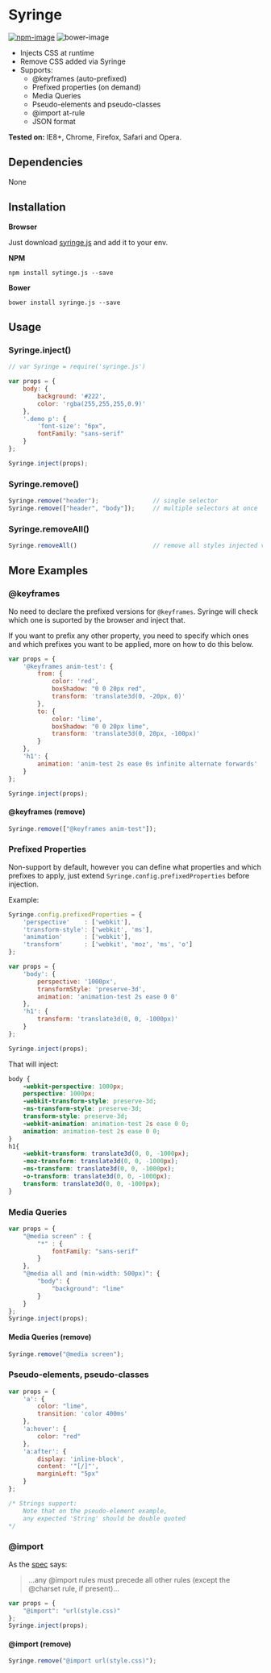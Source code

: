 # Syringe
[![npm-image](https://img.shields.io/npm/v/syringe.js.svg?style=flat-square)](https://www.npmjs.com/package/syringe.js)
![bower-image](https://img.shields.io/bower/v/syringe.js.svg?style=flat-square)

* Injects CSS at runtime
* Remove CSS added via Syringe
* Supports:
    * @keyframes (auto-prefixed)
    * Prefixed properties (on demand)
    * Media Queries
    * Pseudo-elements and pseudo-classes
    * @import at-rule
    * JSON format

**Tested on:** IE8+, Chrome, Firefox, Safari and Opera.

## Dependencies
None

## Installation

**Browser**

Just download [syringe.js](https://raw.githubusercontent.com/noeldelgado/Syringe.js/master/syringe.js) and add it to your env.

**NPM**

`npm install sytinge.js --save`

**Bower**

`bower install syringe.js --save`

## Usage
### Syringe.inject()
```js
// var Syringe = require('syringe.js')

var props = {
    body: {
        background: '#222',
        color: 'rgba(255,255,255,0.9)'
    },
    '.demo p': {
        'font-size': "6px",
        fontFamily: "sans-serif"
    }
};

Syringe.inject(props);
```

### Syringe.remove()
```js
Syringe.remove("header");               // single selector
Syringe.remove(["header", "body"]);     // multiple selectors at once
```

### Syringe.removeAll()
```js
Syringe.removeAll()                     // remove all styles injected via Syringe
```

## More Examples

### @keyframes
No need to declare the prefixed versions for `@keyframes`. Syringe will check which one is suported by the browser and inject that.

If you want to prefix any other property, you need to specify which ones and which prefixes you want to be applied, more on how to do this below.
```js
var props = {
    '@keyframes anim-test': {
        from: {
            color: 'red',
            boxShadow: "0 0 20px red",
            transform: 'translate3d(0, -20px, 0)'
        },
        to: {
            color: 'lime',
            boxShadow: "0 0 20px lime",
            transform: 'translate3d(0, 20px, -100px)'
        }
    },
    'h1': {
        animation: 'anim-test 2s ease 0s infinite alternate forwards'
    }
};

Syringe.inject(props);
```

#### @keyframes (remove)
```js
Syringe.remove(["@keyframes anim-test"]);
```

### Prefixed Properties

Non-support by default, however you can define what properties and which prefixes to apply, just extend `Syringe.config.prefixedProperties` before injection.

Example:

```js
Syringe.config.prefixedProperties = {
    'perspective'    : ['webkit'],
    'transform-style': ['webkit', 'ms'],
    'animation'      : ['webkit'],
    'transform'      : ['webkit', 'moz', 'ms', 'o']
};
```

```js
var props = {
    'body': {
        perspective: '1000px',
        transformStyle: 'preserve-3d',
        animation: 'animation-test 2s ease 0 0'
    },
    'h1': {
        transform: 'translate3d(0, 0, -1000px)'
    }
};

Syringe.inject(props);
```

That will inject:

```css
body {
    -webkit-perspective: 1000px;
    perspective: 1000px;
    -webkit-transform-style: preserve-3d;
    -ms-transform-style: preserve-3d;
    transform-style: preserve-3d;
    -webkit-animation: animation-test 2s ease 0 0;
    animation: animation-test 2s ease 0 0;
}
h1{
    -webkit-transform: translate3d(0, 0, -1000px);
    -moz-transform: translate3d(0, 0, -1000px);
    -ms-transform: translate3d(0, 0, -1000px);
    -o-transform: translate3d(0, 0, -1000px);
    transform: translate3d(0, 0, -1000px);
}
 ```

### Media Queries
```js
var props = {
    "@media screen" : {
        "*" : {
            fontFamily: "sans-serif"
        }
    },
    "@media all and (min-width: 500px)": {
        "body": {
            "background": "lime"
        }
    }
};
Syringe.inject(props);
```

#### Media Queries (remove)
```js
Syringe.remove("@media screen");
```

### Pseudo-elements, pseudo-classes
```js
var props = {
    'a': {
        color: "lime",
        transition: 'color 400ms'
    },
    'a:hover': {
        color: "red"
    },
    'a:after': {
        display: 'inline-block',
        content: '"[/]"',
        marginLeft: "5px"
    }
};

/* Strings support:
    Note that on the pseudo-element example,
    any expected 'String' should be double quoted
*/
```

### @import
As the [spec](http://www.w3.org/TR/CSS2/cascade.html#at-import) says:
> ...any @import rules must precede all other rules (except the @charset rule, if present)...

```js
var props = {
    "@import": "url(style.css)"
};
Syringe.inject(props);
```

#### @import (remove)
```js
Syringe.remove("@import url(style.css)");
```
